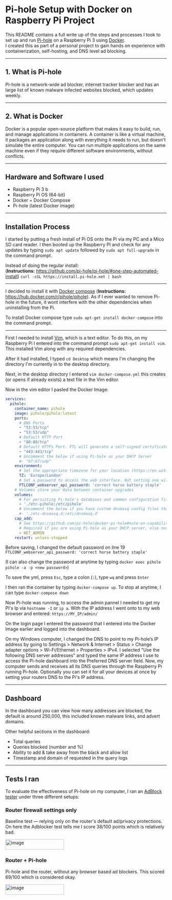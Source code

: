 # Pi-hole Setup with Docker on Raspberry Pi Project

This README contains a full write up of the steps and processes I took to set up and run [Pi-hole](https://pi-hole.net/) on a Raspberry Pi 3 using [Docker](https://www.docker.com/).  
I created this as part of a personal project to gain hands on experience with containerization, self-hosting, and DNS level ad blocking.

---

## 1. What is Pi-hole

Pi-hole is a network-wide ad blocker, internet tracker blocker and has an large list of known malware infected websites blocked, which updates weekly.

---

## 2. What is Docker

Docker is a popular open-source platform that makes it easy to build, run, and manage applications in containers. A container is like a virtual machine, it packages an application along with everything it needs to run, but doesn't simulate the entire computer. You can run multiple applications on the same machine even if they require different software environments, without conflicts.

---

## Hardware and Software I used

- Raspberry Pi 3 b  
- Raspberry Pi OS (64-bit)  
- Docker + Docker Compose  
- Pi-hole (latest Docker image)

---

## Installation Process

I started by putting a fresh install of Pi OS onto the Pi via my PC and a Mico SD card reader. I then booted up the Raspberry PI and check for any updates by typing `sudo apt update` followed by `sudo apt full-upgrade` in the command prompt.

Instead of doing the regular install:  
(**Instructions:** https://github.com/pi-hole/pi-hole/#one-step-automated-install)
`curl -sSL https://install.pi-hole.net | bash`

---

I decided to install it with [Docker compose](https://docs.docker.com/compose/)
(**Instructions:** https://hub.docker.com/r/pihole/pihole). 
As if I ever wanted to remove Pi-hole in the future, it wont interfere with the other dependencies when uninstalling from the Pi.

To install Docker compose type `sudo apt-get install docker-compose` into the command prompt.

---

First I needed to install [Vim](https://roboticsbackend.com/install-use-vim-raspberry-pi/), which is a text editor. To do this, on my Raspberry Pi I entered into the command prompt `sudo apt-get install vim`. This installed Vim along with any required dependencies.


After it had installed, I typed `cd Desktop` which means I'm changing the directory I'm currently in to the desktop directory. 

Next, in the desktop directory I entered `vim docker-compose.yml` this creates (or opens if already exists) a text file in the Vim editor.

Now in the vim editor I pasted the Docker Image:

``` yaml # More info at https://github.com/pi-hole/docker-pi-hole/ and https://docs.pi-hole.net/
services:
  pihole:
    container_name: pihole
    image: pihole/pihole:latest
    ports:
      # DNS Ports
      - "53:53/tcp"
      - "53:53/udp"
      # Default HTTP Port
      - "80:80/tcp"
      # Default HTTPs Port. FTL will generate a self-signed certificate
      - "443:443/tcp"
      # Uncomment the below if using Pi-hole as your DHCP Server
      #- "67:67/udp"
    environment:
      # Set the appropriate timezone for your location (https://en.wikipedia.org/wiki/List_of_tz_database_time_zones), e.g:
      TZ: 'Europe/London'
      # Set a password to access the web interface. Not setting one will result in a random password being assigned
      FTLCONF_webserver_api_password: 'correct horse battery staple'
    # Volumes store your data between container upgrades
    volumes:
      # For persisting Pi-hole's databases and common configuration file
      - './etc-pihole:/etc/pihole'
      # Uncomment the below if you have custom dnsmasq config files that you want to persist. Not needed for most starting fresh with Pi-hole v6. If you're upgrading from v5 you and have used this directory before, you should keep it enabled for the first v6 container start to allow for a complete migration. It can be removed afterwards
      #- './etc-dnsmasq.d:/etc/dnsmasq.d'
    cap_add:
      # See https://github.com/pi-hole/docker-pi-hole#note-on-capabilities
      # Required if you are using Pi-hole as your DHCP server, else not needed
      - NET_ADMIN
    restart: unless-stopped
```
Before saving, I changed the default password on line 19 `FTLCONF_webserver_api_password: 'correct horse battery staple'`

(I can also change the password at anytime by typing `docker exec pihole pihole -a -p <new password>`)

To save the yml, press `Esc`, type a colon (`:`), type `wq` and press `Enter`

I then ran the container by typing `docker-compose up`. To stop at anytime, I can type `docker-compose down`

Now Pi-hole was running, to access the admin pannel I needed to get my PI's Ip via `hostname -I` or `ip a`. With the IP address I went onto to my web browser and entered: `https://MY_IP/admin/`

On the login page I entered the password that I entered into the Docker Image earlier and logged into the dashboard.

On my Windows computer, I changed the DNS to point to my Pi-hole’s IP address by going to Settings > Network & Internet > Status > Change adapter options > Wi-Fi/Ethernet > Properties > IPv4. I selected "Use the following DNS server addresses" and typed the same IP address I use to access the Pi-hole dashboard into the Preferred DNS server field. Now, my computer sends and receives all its DNS queries through the Raspberry Pi running Pi-hole. Optionally you can set it for all your devices at once by setting your routers DNS to the Pi's IP address.

---

## Dashboard 
In the dashboard you can view how many addresses are blocked, the default is around 250,000, this included known malware links, and advert domains.

Other helpful sections in the dashboard:
- Total queries
- Queries blocked (number and %)
- Ability to add & take away from the black and allow list
- Timestamp and domain of requested in the query logs

---

## Tests I ran
To evaluate the effectiveness of Pi-hole on my computer, I ran an [AdBlock tester](https://adblock-tester.com/) under three different setups:

### Router firewall settings only
Baseline test — relying only on the router's default ad/privacy protections. On here the Adblocker test tells me I score 38/100 points which is relatively bad.


<img width="183" height="32" alt="image" src="https://github.com/user-attachments/assets/7ccc8981-01a8-4488-9d34-1427dde1a61f" />



### Router + Pi-hole
Pi-hole and the router, without any browser based ad blockers. This scored 69/100 which is considered okay.

<img width="183" height="32" alt="image" src="https://github.com/user-attachments/assets/62235fdb-e7df-4a79-941f-74efb3499efe" />




